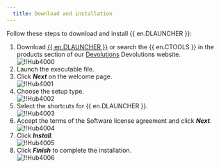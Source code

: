 ```yaml
---
  title: Download and installation
---
```

Follow these steps to download and install {{ en.DLAUNCHER }}: 
1. Download [{{ en.DLAUNCHER }}](https://devolutions.net/launcher/download) or search the {{ en.CTOOLS }} in the products section of our [Devolutions](https://devolutions.net/) Devolutions website.  
![!!Hub4000](https://webdevolutions.azureedge.net/docs/en/hub/Hub4000.png) 
2. Launch the executable file. 
3. Click ***Next*** on the welcome page.  
![!!Hub4001](https://webdevolutions.azureedge.net/docs/en/hub/Hub4001.png) 
4. Choose the setup type.  
![!!Hub4002](https://webdevolutions.azureedge.net/docs/en/hub/Hub4002.png) 
5. Select the shortcuts for {{ en.DLAUNCHER }}.  
![!!Hub4003](https://webdevolutions.azureedge.net/docs/en/hub/Hub4003.png) 
6. Accept the terms of the Software license agreement and click ***Next***.  
![!!Hub4004](https://webdevolutions.azureedge.net/docs/en/hub/Hub4004.png) 
7. Click ***Install***.  
![!!Hub4005](https://webdevolutions.azureedge.net/docs/en/hub/Hub4005.png) 
8. Click ***Finish*** to complete the installation.  
![!!Hub4006](https://webdevolutions.azureedge.net/docs/en/hub/Hub4006.png) 

